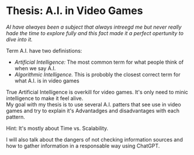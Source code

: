 <h1> Thesis: A.I. in Video Games </h1>
      <p> 
        <em> AI have alwayes been a subject that always intreegd me but never really hade the time to explore fully and this fact made it a perfect opertunity to dive into it.</em>
      </p>
      <p> Term A.I. have two definistions: </p>
        <ul>
          <li> <em> Artificial Intelligence: </em> The most common term for what people think of when we say A.I. </li>
          <li> <em> Algorithmic Intelligence.</em> This is probobly the closest correct term for what A.I. is in video games  </em> </li>
        </ul>
      <p> True Artificial Intelligence is overkill for video games. It's only need to minic intelligence to make it feel alive. <br>
        My goal with my thesis is to use several A.I. patters that see use in video games and try to explain it's Advantadges and disadvantages with each pattern. 
      </p>
      <p> Hint: It's mostly about Time vs. Scalability. </p> 
      <p> I will also talk about the dangers of not checking information sources and how to gather information in a responsable way using ChatGPT. </p> 
    <br>
    <br>
  
